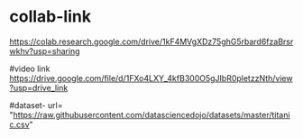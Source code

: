 
# collab-link
https://colab.research.google.com/drive/1kF4MVgXDz75ghG5rbard6fzaBrsrwkhv?usp=sharing

#video link
https://drive.google.com/file/d/1FXo4LXY_4kfB300O5gJIbR0pletzzNth/view?usp=drive_link

#dataset-
url= "https://raw.githubusercontent.com/datasciencedojo/datasets/master/titanic.csv"
